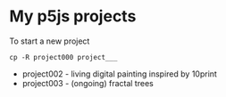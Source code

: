 # My p5js projects

To start a new project
```
cp -R project000 project___
```

- project002 - living digital painting inspired by 10print
- project003 - (ongoing) fractal trees